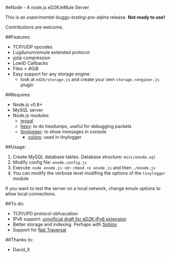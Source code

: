 #eNode - A node.js eD2K/eMule Server

This is an *experimental-buggy-testing-pre-alpha* release. **Not ready to use!**

Contributions are welcome.

##Features:

* TCP/UDP opcodes
* Lugdunum/emule extended protocol
* gzip compression
* LowID Callbacks
* Files > 4GiB
* Easy support for any storage engine.
  * look at `ed2k/storage.js` and create your own `storage.<engine>.js` plugin

##Requires:

* Node.js v0.8+
* MySQL server
* Node.js modules:
  * [mysql](https://github.com/felixge/node-mysql)
  * [hexy](https://github.com/a2800276/hexy.js): to do hexdumps, useful for debugging packets
  * [tinylogger](https://github.com/petermrg/tinylogger): to show messages in console
    * [colors](https://github.com/Marak/colors.js): used in tinylogger

##Usage:

1. Create MySQL database tables. Database structure: `misc/enode.sql`
2. Modify config file: `enode.config.js`
3. Execute: `node enode.js` -or- `chmod +x enode.js` and then `./enode.js`
4. You can modify the verbose level modifing the options of the `tinylogger` module

If you want to test the server on a local network, change emule options to allow local connections.

##To do:

* TCP/UPD protocol obfuscation
* IPv6 support: [unnoficial draft for eD2K IPv6 extension](http://piratenpad.de/p/ed2kIPv6)
* Better storage and indexing. Perhaps with [Sphinx](http://sphinxsearch.com/)
* Support for [Nat Traversal](http://en.wikipedia.org/wiki/NAT_traversal)

##Thanks to:

* David_X
